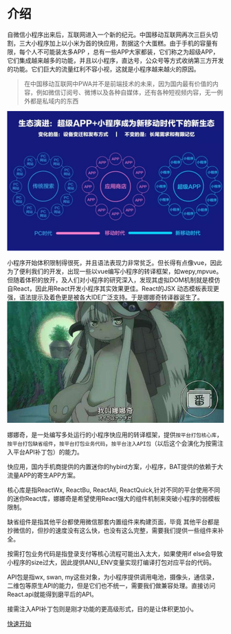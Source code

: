 # 介绍
自微信小程序出来后，互联网进入一个新的纪元。中国移动互联网再次三巨头切割，三大小程序加上以小米为首的快应用，割据这个大蛋糕。由于手机的容量有限，每个人不可能装太多APP ，总有一些APP大家都装，它们称之为超级APP，它们集成越来越多的功能，并且以小程序，直达号，公众号等方式收纳第三方开发的功能。它们巨大的流量红利不容小视，这就是小程序越来越火的原因。

>在中国移动互联网中PWA并不是前端技术的未来，因为国内最有价值的内容，例如微信订阅号、微博以及各种自媒体，还有各种短视频内容，无一例外都是私域内的东西

![miniapp](1538220971723.jpg)

小程序开始体积限制得很死，并且语法表现力非常贫乏。但长得有点像vue，因此为了便利我们的开发，出现一些以vue编写小程序的转译框架，如wepy,mpvue。但随着体积的放开，及人们对小程序的研究深入，发现其虚拟DOM机制就是模仿自React，因此用React开发小程序其实效果更佳。React的JSX 动态模板表现更强，语法提示及着色更是被各大IDE广泛支持。于是娜娜奇转译器诞生了。
![nanachi](1538220971724.jpeg)

娜娜奇，是一处编写多处运行的小程序快应用的转译框架，提供`按平台打包核心库`，`按平台打包缺省组件`，`按平台打包业务代码`，`按平台注入API包`（以后这个会演化为按需注入平台API补丁包）的能力。

快应用，国内手机商提供的内置迷你的hybird方案，小程序，BAT提供的依赖于大流量APP的寄生APP方案。

核心库是指ReactWx, ReactBu, ReactAli, ReactQuick,针对不同的平台使用不同的迷你React库，娜娜奇是希望使用React强大的组件机制来突破小程序的弱模板限制。

缺省组件是指其他平台都使用微信那套内置组件来构建页面，毕竟 其他平台都是抄微信的，但抄的速度没有这么快，也没有这么完整，需要我们提供一些组件来补全。

按需打包业务代码是指登录支付等核心流程可能出入太大，如果使用if else会导致小程序的size过大，因此提供ANU_ENV变量实现打编译打包对应平台的代码。

API包是指wx, swan, my这些对象，为小程序提供调用电池，摄像头，通信录，二维包等原生API的能力，但是它们也不统一，需要我们做兼容处理。直接访问React.api就能得到磨平后的API。

接需注入API补丁包则是刚才功能的更高级形式，目的是让体积更加小。



[快速开始](install.md)